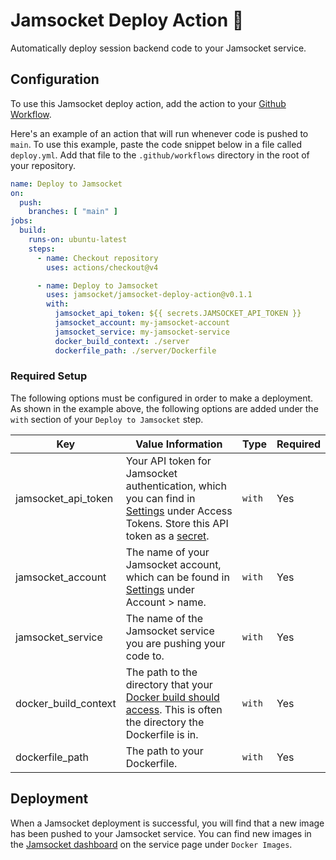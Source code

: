 # Jamsocket Deploy Action 🚀

Automatically deploy session backend code to your Jamsocket service.

## Configuration

To use this Jamsocket deploy action, add the action to your [Github Workflow](https://docs.github.com/en/actions/using-workflows/creating-starter-workflows-for-your-organization#creating-a-starter-workflow).

Here's an example of an action that will run whenever code is pushed to `main`. To use this example, paste the code snippet below in a file called `deploy.yml`. Add that file to the `.github/workflows` directory in the root of your repository.

```yaml
name: Deploy to Jamsocket
on:
  push:
    branches: [ "main" ]
jobs:
  build:
    runs-on: ubuntu-latest
    steps:
      - name: Checkout repository
        uses: actions/checkout@v4

      - name: Deploy to Jamsocket
        uses: jamsocket/jamsocket-deploy-action@v0.1.1
        with:
          jamsocket_api_token: ${{ secrets.JAMSOCKET_API_TOKEN }}
          jamsocket_account: my-jamsocket-account
          jamsocket_service: my-jamsocket-service
          docker_build_context: ./server
          dockerfile_path: ./server/Dockerfile
```

### Required Setup

The following options must be configured in order to make a deployment. As shown in the example above, the following options are added under the `with` section of your `Deploy to Jamsocket` step.

| Key | Value Information | Type| Required |
|----------|----------|----------|----------|
| jamsocket_api_token | Your API token for Jamsocket authentication, which you can find in [Settings](https://app.jamsocket.com/settings) under Access Tokens. Store this API token as a [secret](https://docs.github.com/en/actions/security-guides/using-secrets-in-github-actions#creating-encrypted-secrets).  | `with` | Yes |
| jamsocket_account | The name of your Jamsocket account, which can be found in [Settings](https://app.jamsocket.com/settings) under Account > name. | `with`| Yes |
| jamsocket_service | The name of the Jamsocket service you are pushing your code to. | `with` | Yes |
| docker_build_context | The path to the directory that your [Docker build should access](https://docs.docker.com/build/building/context/). This is often the directory the Dockerfile is in. | `with` | Yes |
| dockerfile_path | The path to your Dockerfile. | `with` | Yes |

## Deployment

When a Jamsocket deployment is successful, you will find that a new image has been pushed to your Jamsocket service. You can find new images in the [Jamsocket dashboard](https://app.jamsocket.com/home) on the service page under `Docker Images`.
